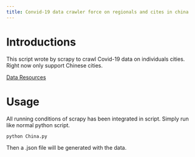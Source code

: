 ```yaml
---
title: Convid-19 data crawler force on regionals and cites in china
---
```


# Introductions

This script wrote by scrapy to crawl Covid-19 data on individuals cities. Right now only support Chinese cities.

[Data Resources](https://ncov.dxy.cn/ncovh5/view/pneumonia)

# Usage
All running conditions of scrapy has been integrated in script. Simply run like normal python script.

```
python China.py
```
Then a .json file will be generated with the data.

